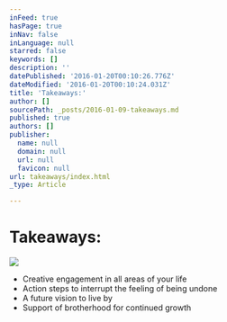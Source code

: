 ```yaml
---
inFeed: true
hasPage: true
inNav: false
inLanguage: null
starred: false
keywords: []
description: ''
datePublished: '2016-01-20T00:10:26.776Z'
dateModified: '2016-01-20T00:10:24.031Z'
title: 'Takeaways:'
author: []
sourcePath: _posts/2016-01-09-takeaways.md
published: true
authors: []
publisher:
  name: null
  domain: null
  url: null
  favicon: null
url: takeaways/index.html
_type: Article

---
```

# Takeaways:
![](https://s3-us-west-2.amazonaws.com/the-grid-img/p/6476e58b606a9ee8c266b46f436a9d0caba3ad92.jpg)

* Creative engagement in all areas of your life
* Action steps to interrupt the feeling of being undone
* A future vision to live by
* Support of brotherhood for continued growth